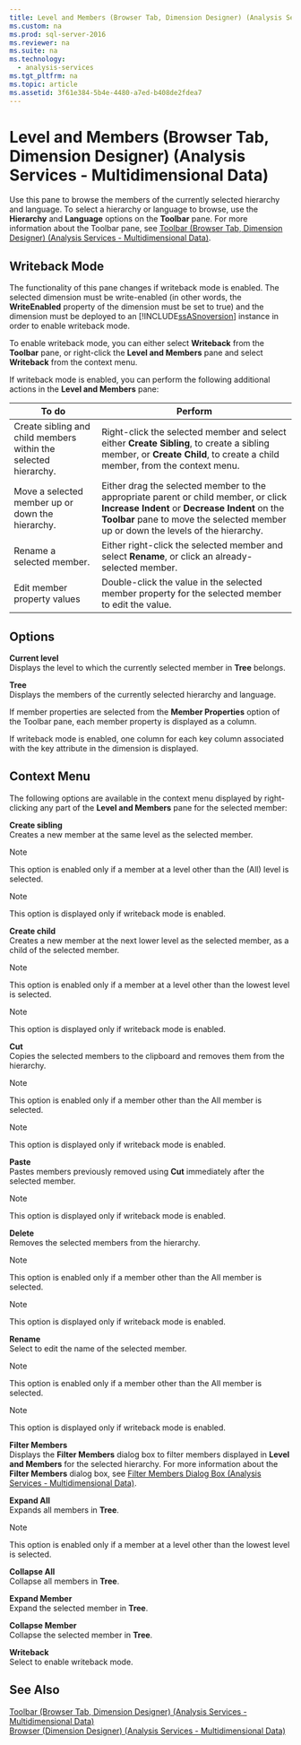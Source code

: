 ```yaml
---
title: Level and Members (Browser Tab, Dimension Designer) (Analysis Services - Multidimensional Data)
ms.custom: na
ms.prod: sql-server-2016
ms.reviewer: na
ms.suite: na
ms.technology: 
  - analysis-services
ms.tgt_pltfrm: na
ms.topic: article
ms.assetid: 3f61e384-5b4e-4480-a7ed-b408de2fdea7
---
```

# Level and Members (Browser Tab, Dimension Designer) (Analysis Services - Multidimensional Data)
  Use this pane to browse the members of the currently selected hierarchy and language. To select a hierarchy or language to browse, use the **Hierarchy** and **Language** options on the **Toolbar** pane. For more information about the Toolbar pane, see [Toolbar &#40;Browser Tab, Dimension Designer&#41; &#40;Analysis Services - Multidimensional Data&#41;](../Topic/Toolbar%20\(Browser%20Tab,%20Dimension%20Designer\)%20\(Analysis%20Services%20-%20Multidimensional%20Data\).md).  
  
## Writeback Mode  
 The functionality of this pane changes if writeback mode is enabled. The selected dimension must be write\-enabled \(in other words, the **WriteEnabled** property of the dimension must be set to true\) and the dimension must be deployed to an [!INCLUDE[ssASnoversion](../../Token\Other/ssASnoversion_md.md)] instance in order to enable writeback mode.  
  
 To enable writeback mode, you can either select **Writeback** from the **Toolbar** pane, or right\-click the **Level and Members** pane and select **Writeback** from the context menu.  
  
 If writeback mode is enabled, you can perform the following additional actions in the **Level and Members** pane:  
  
|To do|Perform|  
|-----------|-------------|  
|Create sibling and child members within the selected hierarchy.|Right\-click the selected member and select either **Create Sibling**, to create a sibling member, or **Create Child**, to create a child member, from the context menu.|  
|Move a selected member up or down the hierarchy.|Either drag the selected member to the appropriate parent or child member, or click **Increase Indent** or **Decrease Indent** on the **Toolbar** pane to move the selected member up or down the levels of the hierarchy.|  
|Rename a selected member.|Either right\-click the selected member and select **Rename**, or click an already\-selected member.|  
|Edit member property values|Double\-click the value in the selected member property for the selected member to edit the value.|  
  
## Options  
 **Current level**  
 Displays the level to which the currently selected member in **Tree** belongs.  
  
 **Tree**  
 Displays the members of the currently selected hierarchy and language.  
  
 If member properties are selected from the **Member Properties** option of the Toolbar pane, each member property is displayed as a column.  
  
 If writeback mode is enabled, one column for each key column associated with the key attribute in the dimension is displayed.  
  
## Context Menu  
 The following options are available in the context menu displayed by right\-clicking any part of the **Level and Members** pane for the selected member:  
  
 **Create sibling**  
 Creates a new member at the same level as the selected member.  
  
> [!NOTE]  
>  This option is enabled only if a member at a level other than the \(All\) level is selected.  
  
> [!NOTE]  
>  This option is displayed only if writeback mode is enabled.  
  
 **Create child**  
 Creates a new member at the next lower level as the selected member, as a child of the selected member.  
  
> [!NOTE]  
>  This option is enabled only if a member at a level other than the lowest level is selected.  
  
> [!NOTE]  
>  This option is displayed only if writeback mode is enabled.  
  
 **Cut**  
 Copies the selected members to the clipboard and removes them from the hierarchy.  
  
> [!NOTE]  
>  This option is enabled only if a member other than the All member is selected.  
  
> [!NOTE]  
>  This option is displayed only if writeback mode is enabled.  
  
 **Paste**  
 Pastes members previously removed using **Cut** immediately after the selected member.  
  
> [!NOTE]  
>  This option is displayed only if writeback mode is enabled.  
  
 **Delete**  
 Removes the selected members from the hierarchy.  
  
> [!NOTE]  
>  This option is enabled only if a member other than the All member is selected.  
  
> [!NOTE]  
>  This option is displayed only if writeback mode is enabled.  
  
 **Rename**  
 Select to edit the name of the selected member.  
  
> [!NOTE]  
>  This option is enabled only if a member other than the All member is selected.  
  
> [!NOTE]  
>  This option is displayed only if writeback mode is enabled.  
  
 **Filter Members**  
 Displays the **Filter Members** dialog box to filter members displayed in **Level and Members** for the selected hierarchy. For more information about the **Filter Members** dialog box, see [Filter Members Dialog Box &#40;Analysis Services - Multidimensional Data&#41;](../Topic/Filter%20Members%20Dialog%20Box%20\(Analysis%20Services%20-%20Multidimensional%20Data\).md).  
  
 **Expand All**  
 Expands all members in **Tree**.  
  
> [!NOTE]  
>  This option is enabled only if a member at a level other than the lowest level is selected.  
  
 **Collapse All**  
 Collapse all members in **Tree**.  
  
 **Expand Member**  
 Expand the selected member in **Tree**.  
  
 **Collapse Member**  
 Collapse the selected member in **Tree**.  
  
 **Writeback**  
 Select to enable writeback mode.  
  
## See Also  
 [Toolbar &#40;Browser Tab, Dimension Designer&#41; &#40;Analysis Services - Multidimensional Data&#41;](../Topic/Toolbar%20\(Browser%20Tab,%20Dimension%20Designer\)%20\(Analysis%20Services%20-%20Multidimensional%20Data\).md)   
 [Browser &#40;Dimension Designer&#41; &#40;Analysis Services - Multidimensional Data&#41;](../Topic/Browser%20\(Dimension%20Designer\)%20\(Analysis%20Services%20-%20Multidimensional%20Data\).md)  
  
  